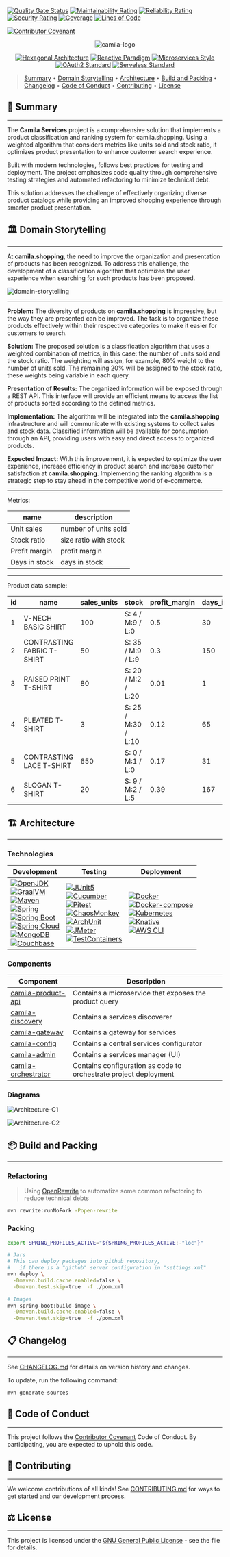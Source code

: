 [![Quality Gate Status](https://sonarcloud.io/api/project_badges/measure?project=JuanPabloJimenezEsclusa_camila-services&metric=alert_status)](https://sonarcloud.io/summary/new_code?id=JuanPabloJimenezEsclusa_camila-services)
[![Maintainability Rating](https://sonarcloud.io/api/project_badges/measure?project=JuanPabloJimenezEsclusa_camila-services&metric=sqale_rating)](https://sonarcloud.io/summary/new_code?id=JuanPabloJimenezEsclusa_camila-services)
[![Reliability Rating](https://sonarcloud.io/api/project_badges/measure?project=JuanPabloJimenezEsclusa_camila-services&metric=reliability_rating)](https://sonarcloud.io/summary/new_code?id=JuanPabloJimenezEsclusa_camila-services)
[![Security Rating](https://sonarcloud.io/api/project_badges/measure?project=JuanPabloJimenezEsclusa_camila-services&metric=security_rating)](https://sonarcloud.io/summary/new_code?id=JuanPabloJimenezEsclusa_camila-services)
[![Coverage](https://sonarcloud.io/api/project_badges/measure?project=JuanPabloJimenezEsclusa_camila-services&metric=coverage)](https://sonarcloud.io/summary/new_code?id=JuanPabloJimenezEsclusa_camila-services)
[![Lines of Code](https://sonarcloud.io/api/project_badges/measure?project=JuanPabloJimenezEsclusa_camila-services&metric=ncloc)](https://sonarcloud.io/summary/new_code?id=JuanPabloJimenezEsclusa_camila-services)

[![Contributor Covenant](https://img.shields.io/badge/Contributor%20Covenant-2.1-4baaaa.svg)](CODE_OF_CONDUCT.md)

<p align="center" style="text-align: center">
  <img src=".docs/logo.svg" alt="camila-logo">
</p>

<p align="center" style="text-align: center">
  <a href="https://alistair.cockburn.us/hexagonal-architecture/"><img src="https://img.shields.io/badge/Architecture-Hexagonal-brightgreen.svg?style=for-the-badge" alt="Hexagonal Architecture" /></a>
  <a href="https://www.reactivemanifesto.org/"><img src="https://img.shields.io/badge/Programming%20Paradigm-Reactive-blue.svg?style=for-the-badge" alt="Reactive Paradigm" /></a>
  <a href="https://microservices.io/"><img src="https://img.shields.io/badge/Architectural%20Style-Microservices-purple.svg?style=for-the-badge" alt="Microservices Style" /></a>
  <a href="https://oauth.net/2/"><img src="https://img.shields.io/badge/Security-OAuth2-yellow.svg?style=for-the-badge" alt="OAuth2 Standard" /></a>
  <a href="https://martinfowler.com/articles/serverless.html"><img src="https://img.shields.io/badge/Deploy%20Approach-Serveless-black.svg?style=for-the-badge" alt="Serveless Standard" /></a>
</p>

> [Summary](#-summary) 
  • [Domain Storytelling](#-domain-storytelling) 
  • [Architecture](#-architecture) 
  • [Build and Packing](#-build-and-packing) 
  • [Changelog](#-changelog) 
  • [Code of Conduct](#-code-of-conduct) 
  • [Contributing](#-contributing) 
  • [License](#-license)

## 📜 Summary

---

The **Camila Services** project is a comprehensive solution that implements a product classification and ranking system for camila.shopping. Using a weighted algorithm that considers metrics like units sold and stock ratio, it optimizes product presentation to enhance customer search experience.

Built with modern technologies, follows best practices for testing and deployment. The project emphasizes code quality through comprehensive testing strategies and automated refactoring to minimize technical debt.

This solution addresses the challenge of effectively organizing diverse product catalogs while providing an improved shopping experience through smarter product presentation.

## 🏛️ Domain Storytelling

---

At **camila.shopping**, the need to improve the organization and presentation of products has been recognized. To address this challenge, the development of a classification algorithm that optimizes the user experience when searching for such products has been proposed.

![domain-storytelling](.docs/architecture/camila-shopping-domain-v1.dst.svg "Diagram WDS")

---

**Problem:**
The diversity of products on **camila.shopping** is impressive, but the way they are presented can be improved. The task is to organize these products effectively within their respective categories to make it easier for customers to search.

**Solution:**
The proposed solution is a classification algorithm that uses a weighted combination of metrics, in this case: the number of units sold and the stock ratio. The weighting will assign, for example, 80% weight to the number of units sold. The remaining 20% will be assigned to the stock ratio, these weights being variable in each query.

**Presentation of Results:**
The organized information will be exposed through a REST API. This interface will provide an efficient means to access the list of products sorted according to the defined metrics.

**Implementation:**
The algorithm will be integrated into the **camila.shopping** infrastructure and will communicate with existing systems to collect sales and stock data. Classified information will be available for consumption through an API, providing users with easy and direct access to organized products.

**Expected Impact:**
With this improvement, it is expected to optimize the user experience, increase efficiency in product search and increase customer satisfaction at **camila.shopping**. Implementing the ranking algorithm is a strategic step to stay ahead in the competitive world of e-commerce.

---

Metrics:

| name          | description           |
|---------------|-----------------------|
| Unit sales    | number of units sold  | 
| Stock ratio   | size ratio with stock |
| Profit margin | profit margin         |
| Days in stock | days in stock         |

---

Product data sample:

| id | name                          | sales_units | stock                | profit_margin | days_in_stock |
|----|-------------------------------|-------------|----------------------|---------------|---------------|
| 1  | V-NECH BASIC SHIRT            | 100         | S: 4 / M:9 / L:0     | 0.5           | 30            |
| 2  | CONTRASTING FABRIC T-SHIRT    | 50          | S: 35 / M:9 / L:9    | 0.3           | 150           |
| 3  | RAISED PRINT T-SHIRT          | 80          | S: 20 / M:2 / L:20   | 0.01          | 1             |
| 4  | PLEATED T-SHIRT               | 3           | S: 25 / M:30 / L:10  | 0.12          | 65            |
| 5  | CONTRASTING LACE T-SHIRT      | 650         | S: 0 / M:1 / L:0     | 0.17          | 31            |
| 6  | SLOGAN T-SHIRT                | 20          | S: 9 / M:2 / L:5     | 0.39          | 167           |


## 🏗️ Architecture

---

### Technologies

| Development                                                                                                                                                                                                                                                                                                                                                                                                                                                                                                                                                                                                                                                                                                                                                                                                                                                                                                     | Testing                                                                                                                                                                                                                                                                                                                                                                                                                                                                                                                                                                                                                                                                                                                                                                                                         | Deployment                                                                                                                                                                                                                                                                                                                                                                                                                                                                                                                                                                                                     |
|-----------------------------------------------------------------------------------------------------------------------------------------------------------------------------------------------------------------------------------------------------------------------------------------------------------------------------------------------------------------------------------------------------------------------------------------------------------------------------------------------------------------------------------------------------------------------------------------------------------------------------------------------------------------------------------------------------------------------------------------------------------------------------------------------------------------------------------------------------------------------------------------------------------------|-----------------------------------------------------------------------------------------------------------------------------------------------------------------------------------------------------------------------------------------------------------------------------------------------------------------------------------------------------------------------------------------------------------------------------------------------------------------------------------------------------------------------------------------------------------------------------------------------------------------------------------------------------------------------------------------------------------------------------------------------------------------------------------------------------------------|----------------------------------------------------------------------------------------------------------------------------------------------------------------------------------------------------------------------------------------------------------------------------------------------------------------------------------------------------------------------------------------------------------------------------------------------------------------------------------------------------------------------------------------------------------------------------------------------------------------|
| [![OpenJDK](https://img.shields.io/badge/OpenJDK-%3E%3D21-005571.svg)](https://adoptium.net/es/temurin/releases/) <br> [![GraalVM](https://img.shields.io/badge/GraalVM-%3E%3D21.3-005571.svg)](https://www.graalvm.org/downloads/) <br> [![Maven](https://img.shields.io/badge/Maven-%3E%3D3.9.4-005571.svg)](https://maven.apache.org/) <br> [![Spring](https://img.shields.io/badge/Spring-%3E%3D6.x-brightgreen.svg)](https://spring.io/) <br> [![Spring Boot](https://img.shields.io/badge/Spring%20Boot-%3E%3D3.4.x-brightgreen.svg)](https://spring.io/boot) <br> [![Spring Cloud](https://img.shields.io/badge/Spring%20Cloud-%3E%3D2024.0.x-brightgreen.svg)](https://spring.io/cloud) <br> [![MongoDB](https://img.shields.io/badge/MongoDB-%3E%3D8.x-cyan.svg)](https://www.mongodb.com/) <br> [![Couchbase](https://img.shields.io/badge/Couchbase-%3E%3D7.x-blue.svg)](https://www.couchbase.com/) | [![JUnit5](https://img.shields.io/badge/JUnit5-%3E%3D5.11.4-orange.svg)](https://junit.org/junit5/) <br> [![Cucumber](https://img.shields.io/badge/Cucumber-%3E%3D7.22.0-orange.svg)](https://cucumber.io/) <br> [![Pitest](https://img.shields.io/badge/Pitest-%3E%3D1.19.1-orange.svg)](https://pitest.org/) <br> [![ChaosMonkey](https://img.shields.io/badge/ChaosMonkey-%3E%3D3.2.0-orange.svg)](https://codecentric.github.io/chaos-monkey-spring-boot/) <br> [![ArchUnit](https://img.shields.io/badge/ArchUnit-%3E%3D1.4.0-orange.svg)](https://www.archunit.org/) <br> [![JMeter](https://img.shields.io/badge/JMeter-%3E%3D5.6.2-orange.svg)](https://jmeter.apache.org/) <br> [![TestContainers](https://img.shields.io/badge/Testcontainers-%3E%3D1.20.6-orange.svg)](https://testcontainers.com/) | [![Docker](https://img.shields.io/badge/Docker-%3E%3D26.1.3-brown.svg)](https://www.docker.com/) <br> [![Docker-compose](https://img.shields.io/badge/Docker%20Compose-%3E%3D2.27.0-brown.svg)](https://docs.docker.com/compose/install/) <br> [![Kubernetes](https://img.shields.io/badge/Kubernetes-%3E%3D1.33.0-brown.svg)](https://kubernetes.io/releases/) <br> [![Knative](https://img.shields.io/badge/Knative-%3E%3D1.18.0-brown.svg)](https://github.com/knative/serving/releases/) <br> [![AWS CLI](https://img.shields.io/badge/AWS%20CLI-%3E%3D2.15.52-brown.svg)](https://aws.amazon.com/es/cli/) |

### Components

| Component                                   | Description                                                      |
|---------------------------------------------|------------------------------------------------------------------|
| [camila-product-api](/camila-product-api)   | Contains a microservice that exposes the product query           |
| [camila-discovery](/camila-discovery)       | Contains a services discoverer                                   |
| [camila-gateway](/camila-gateway)           | Contains a gateway for services                                  |
| [camila-config](/camila-config)             | Contains a central services configurator                         |
| [camila-admin](/camila-admin)               | Contains a services manager (UI)                                 |
| [camila-orchestrator](/camila-orchestrator) | Contains configuration as code to orchestrate project deployment |

### Diagrams

![Architecture-C1](.docs/architecture/camila-service-da-v1-C1.svg "Diagram C1")

![Architecture-C2](.docs/architecture/camila-service-da-v1-C2.svg "Diagram C2")

## 📦 Build and Packing

---

### Refactoring

> Using [OpenRewrite](https://docs.openrewrite.org/) to automatize some common refactoring to reduce technical debts

```bash
mvn rewrite:runNoFork -Popen-rewrite
```

### Packing

```bash
export SPRING_PROFILES_ACTIVE="${SPRING_PROFILES_ACTIVE:-"loc"}"

# Jars
# This can deploy packages into github repository,
#   if there is a "github" server configuration in "settings.xml"  
mvn deploy \
  -Dmaven.build.cache.enabled=false \
  -Dmaven.test.skip=true  -f ./pom.xml

# Images
mvn spring-boot:build-image \
  -Dmaven.build.cache.enabled=false \
  -Dmaven.test.skip=true  -f ./pom.xml
```

## 📋 Changelog

---

See [CHANGELOG.md](CHANGELOG.md) for details on version history and changes.

To update, run the following command:

```bash
mvn generate-sources
```

## 🤝 Code of Conduct

---

This project follows the [Contributor Covenant](CODE_OF_CONDUCT.md) Code of Conduct. By participating, you are expected to uphold this code.

## 👥 Contributing

---

We welcome contributions of all kinds! See [CONTRIBUTING.md](CONTRIBUTING.md) for ways to get started and our development process.

## ⚖️ License

---

This project is licensed under the [GNU General Public License](LICENSE.md) - see the file for details.
